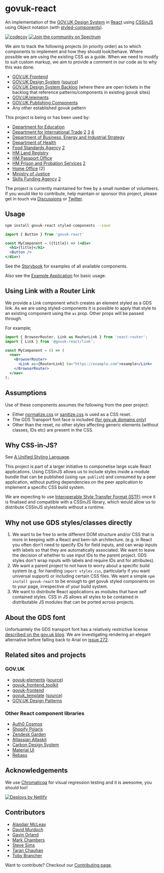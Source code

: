 # govuk-react

An implementation of the [GOV.UK Design System](https://govuk-design-system-production.cloudapps.digital) in [React](https://reactjs.org) using [CSSinJS](https://medium.com/seek-blog/a-unified-styling-language-d0c208de2660) using Object notation (with [styled-components](https://www.styled-components.com/docs/advanced#style-objects)).

[![codecov](https://codecov.io/gh/govuk-react/govuk-react/branch/master/graph/badge.svg)](https://codecov.io/gh/govuk-react/govuk-react)
[![Join the community on Spectrum](https://withspectrum.github.io/badge/badge.svg)](https://spectrum.chat/govuk-react)

We aim to track the following projects (in priority order) as to which components to implement and how they should look/behave. Where possible we are using the existing CSS as a guide. When we need to modify to suit custom markup, we aim to provide a comment in our code as to why this was done.

- [GOV.UK Frontend](https://github.com/alphagov/govuk-frontend)
- [GOV.UK Design System](https://design-system.service.gov.uk) ([source](https://github.com/alphagov/govuk-design-system))
- [GOV.UK Design System Backlog](https://github.com/alphagov/govuk-design-system-backlog) (where there are open tickets in the backlog that reference patterns/components in existing govuk sites)
- [GOV.UK/elements](https://github.com/alphagov/govuk_elements)
- [GOV.UK Publishing Components](https://govuk-publishing-components.herokuapp.com/component-guide)
- Any other established govuk pattern

This project is being or has been used by:

- [Department for Education](https://github.com/DFE-Digital/meeting-timer)
- [Department for International Trade](https://github.com/uktrade/data-science-frontend) [2](https://github.com/uktrade/data-hub-frontend) [3](https://github.com/uktrade/statement-of-works) [4](https://github.com/uktrade/data-hub-components)
- [Department of Business, Energy and Industrial Strategy](https://github.com/UKGovernmentBEIS/beis-cosmetics-spa)
- [Department of Health](https://github.com/DepartmentOfHealth-htbhf/htbhf-management-web-ui-spike)
- [Food Standards Agency](https://github.com/FoodStandardsAgency/register-a-food-business-healthcheck-dashboard) [2](https://github.com/FSA-Civica/govuk-react/tree/slice-and-dice-packages/base)
- [HM Land Registry](https://github.com/LandRegistry/title-token)
- [HM Passport Office](https://github.com/UKHomeOffice/lev-react-components)
- [HM Prison and Probation Services](https://github.com/ministryofjustice/prisonstaffhub) [2](https://github.com/ministryofjustice/prison-services-feedback-and-support)
- [Home Office](https://github.com/UKHomeOffice/system-register) [2]
- [Ministry of Justice](https://github.com/ministryofjustice/manage-key-workers)
- [Skills Funding Agency](https://github.com/SkillsFundingAgency/CFS-Frontend) [2](https://github.com/SkillsFundingAgency/das-qna-config)

The project is currently maintained for free by a small number of volunteers. If you would like to contribute, help maintain or sponsor this project, please get in touch via [Discussions](https://github.com/govuk-react/govuk-react/discussions) or [Twitter](https://twitter.com/penx).

## Usage

```sh
npm install govuk-react styled-components --save
```

```jsx
import { Button } from 'govuk-react'

const MyComponent = ({title}) => (<div>
  <h1>{title}</h1>
  <Button />
</div>)
```

See the [Storybook](https://govuk-react.github.io/govuk-react) for examples of all available components.

Also see the [Example Application](packages/example-application/src) for basic usage.

## Using Link with a Router Link

We provide a Link component which creates an element styled as a GDS link. As we are using styled-components it is possible to apply that style to an existing component using the `as` prop. Other props will be passed through.

For example;

```jsx
import { BrowserRouter, Link as RouterLink } from 'react-router';
import { Link } from '@govuk-react/link';

const MyComponent = () => (
  <nav>
    <BrowserRouter>
      <Link as={RouterLink} to="https://example.com">example</Link>
    </BrowserRouter>
  </nav>
);
```

## Assumptions

Use of these components assumes the following from the peer project:

- Either [normalize.css](https://necolas.github.io/normalize.css/) or [sanitize.css](https://csstools.github.io/sanitize.css/) is used as a CSS reset.
- The GDS Transport font face is included ([for gov.uk domains only](https://www.gov.uk/service-manual/design/making-your-service-look-like-govuk))
- Other than the reset, no other styles affecting generic elements (without classes, IDs etc) are present in the CSS.

## Why CSS-in-JS?

See [A Unified Styling Language](https://medium.com/seek-blog/a-unified-styling-language-d0c208de2660).

This project is part of a larger initiative to componetise large scale React applications. Using CSSinJS allows us to include styles inside a module bundle that can be published (using `npm publish`) and consumed by a peer application, without putting dependencies on the peer application to implement a specific CSS build system.

We are expecting to use [Interoperable Style Transfer Format (ISTF)](https://github.com/cssinjs/istf-spec) once it is finalised and compatible with a CSSinJS library, which would allow us to distribute CSSinJS stylesheets without a runtime.

## Why not use GDS styles/classes directly

1. We want to be free to write different DOM structure and/or CSS that is more in keeping with a React and bem-ish architecture. (e.g. in React you often don't need to specify IDs for field inputs, and can wrap inputs with labels so that they are automatically associated. We want to leave the decision of whether to use input IDs to the parent project. GDS styles don't wrap inputs with labels and require IDs and for attributes).
2. We want a parent project to not have to worry about a specific build system (e.g. for handling `import styles.css`, particularly if you want universal support) or including certain CSS files. We want a simple `npm install govuk-react` to be enough to get govuk styled components on to your page, irrespective of your build system.
3. We want to distribute React applications as modules that have self contained styles. CSS in JS allows all styles to be contained in distributable JS modules that can be ported across projects.

## About the GDS font

Unfortuantely the GDS transport font has a relatively restrictive license [described on the gov.uk blog](https://designnotes.blog.gov.uk/2015/03/11/can-i-use-the-gov-uk-fonts/). We are investigating rendering an elegant alternative before falling back to Arial on [issue 272](https://github.com/govuk-react/govuk-react/issues/272).

## Related sites and projects

### GOV.UK

- [govuk-elements](https://govuk-elements.herokuapp.com/) ([source](https://github.com/alphagov/govuk_elements/))
- [govuk_frontend_toolkit](https://github.com/alphagov/govuk_frontend_toolkit/)
- [govuk-frontend](https://github.com/alphagov/govuk-frontend/)
- [govuk_template](http://alphagov.github.io/govuk_template/) ([source](https://github.com/alphagov/govuk_template))
- [GOV.UK Design Patterns](https://www.gov.uk/service-manual/design#find-patterns)

### Other React component libraries

- [Auth0 Cosmos](https://github.com/auth0/cosmos)
- [Shopify Polaris](https://github.com/Shopify/polaris)
- [Zendesk Garden](https://github.com/zendeskgarden/react-components)
- [Atlassian Atlaskit](https://bitbucket.org/atlassian/atlaskit-mk-2)
- [Carbon Design System](https://github.com/carbon-design-system/carbon-components-react)
- [Material UI](https://github.com/mui-org/material-ui)
- [Rebass](https://rebassjs.org)

## Acknowledgements

We use [Chromaticqa](https://www.chromaticqa.com/) for visual regression testing and it is awesome, you should too!

<a href="https://www.netlify.com">
  <img src="https://www.netlify.com/img/global/badges/netlify-light.svg" alt="Deploys by Netlify" />
</a>

## Contributors

- [Alasdair McLeay](https://github.com/penx)
- [David Murdoch](https://github.com/dsm23)
- [Gavin Orland](https://github.com/gavinorland)
- [Mark Chambers](https://github.com/marksy)
- [Steve Sims](https://github.com/stevesims)
- [Taran Chauhan](https://github.com/taranchauhan)
- [Toby Brancher](https://github.com/Loque-)

Want to contribute? Checkout our [Contributing page](CONTRIBUTING.md).
